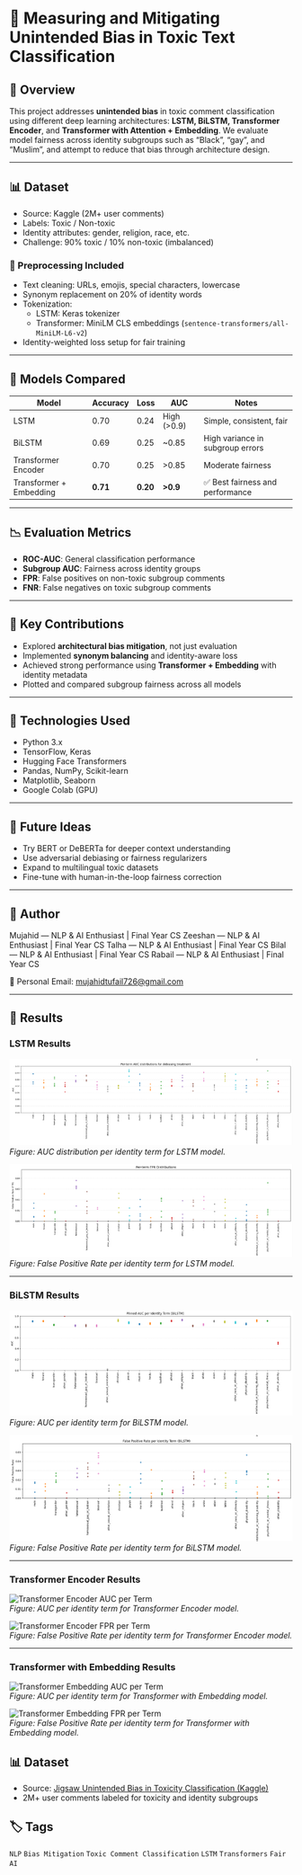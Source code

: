 # 🧠 Measuring and Mitigating Unintended Bias in Toxic Text Classification

## 📌 Overview
This project addresses **unintended bias** in toxic comment classification using different deep learning architectures: **LSTM, BiLSTM, Transformer Encoder**, and **Transformer with Attention + Embedding**. We evaluate model fairness across identity subgroups such as “Black”, “gay”, and “Muslim”, and attempt to reduce that bias through architecture design.

---

## 📊 Dataset

- Source: Kaggle (2M+ user comments)
- Labels: Toxic / Non-toxic
- Identity attributes: gender, religion, race, etc.
- Challenge: 90% toxic / 10% non-toxic (imbalanced)

### 🧹 Preprocessing Included
- Text cleaning: URLs, emojis, special characters, lowercase
- Synonym replacement on 20% of identity words
- Tokenization:
  - LSTM: Keras tokenizer
  - Transformer: MiniLM CLS embeddings (`sentence-transformers/all-MiniLM-L6-v2`)
- Identity-weighted loss setup for fair training

---

## 🧠 Models Compared

| Model | Accuracy | Loss | AUC | Notes |
|-------|----------|------|-----|-------|
| LSTM | 0.70 | 0.24 | High (>0.9) | Simple, consistent, fair |
| BiLSTM | 0.69 | 0.25 | ~0.85 | High variance in subgroup errors |
| Transformer Encoder | 0.70 | 0.25 | >0.85 | Moderate fairness |
| Transformer + Embedding | **0.71** | **0.20** | **>0.9** | ✅ Best fairness and performance |

---

## 📉 Evaluation Metrics

- **ROC-AUC**: General classification performance
- **Subgroup AUC**: Fairness across identity groups
- **FPR**: False positives on non-toxic subgroup comments
- **FNR**: False negatives on toxic subgroup comments

---

## 🔬 Key Contributions

- Explored **architectural bias mitigation**, not just evaluation
- Implemented **synonym balancing** and identity-aware loss
- Achieved strong performance using **Transformer + Embedding** with identity metadata
- Plotted and compared subgroup fairness across all models

---

## 🧪 Technologies Used

- Python 3.x
- TensorFlow, Keras
- Hugging Face Transformers
- Pandas, NumPy, Scikit-learn
- Matplotlib, Seaborn
- Google Colab (GPU)

---
## 🧠 Future Ideas

- Try BERT or DeBERTa for deeper context understanding
- Use adversarial debiasing or fairness regularizers
- Expand to multilingual toxic datasets
- Fine-tune with human-in-the-loop fairness correction

---

## 👤 Author

Mujahid — NLP & AI Enthusiast | Final Year CS 
Zeeshan — NLP & AI Enthusiast | Final Year CS 
Talha — NLP & AI Enthusiast | Final Year CS 
Bilal — NLP & AI Enthusiast | Final Year CS 
Rabail — NLP & AI Enthusiast | Final Year CS 

📧 Personal Email: mujahidtufail726@gmail.com


---
## 🧠 Results 

### LSTM Results
![LSTM AUC per Term](model-evaluation-plots/lstm_auc_per_term.png)  
*Figure: AUC distribution per identity term for LSTM model.*

![LSTM FPR per Term](model-evaluation-plots/lstm_fpr_per_term.png)  
*Figure: False Positive Rate per identity term for LSTM model.*

---

### BiLSTM Results
![BiLSTM AUC per Term](model-evaluation-plots/bilstm_auc_per_term.png)  
*Figure: AUC per identity term for BiLSTM model.*

![BiLSTM FPR per Term](model-evaluation-plots/bilstm_fpr_per_term.png)  
*Figure: False Positive Rate per identity term for BiLSTM model.*

---

### Transformer Encoder Results
![Transformer Encoder AUC per Term](model-evaluation-plots/transformer_encoder_auc.png)  
*Figure: AUC per identity term for Transformer Encoder model.*

![Transformer Encoder FPR per Term](model-evaluation-plots/transformer_encoder_fpr.png)  
*Figure: False Positive Rate per identity term for Transformer Encoder model.*

---

### Transformer with Embedding Results
![Transformer Embedding AUC per Term](model-evaluation-plots/transformer_embedding_auc.png)  
*Figure: AUC per identity term for Transformer with Embedding model.*

![Transformer Embedding FPR per Term](model-evaluation-plots/transformer_embedding_fpr.png)  
*Figure: False Positive Rate per identity term for Transformer with Embedding model.*



## 📊 Dataset

- Source: [Jigsaw Unintended Bias in Toxicity Classification (Kaggle)](https://www.kaggle.com/datasets/julian3833/jigsaw-unintended-bias-in-toxicity-classification)  
- 2M+ user comments labeled for toxicity and identity subgroups

## 🏷️ Tags

`NLP` `Bias Mitigation` `Toxic Comment Classification` `LSTM` `Transformers` `Fair AI`
